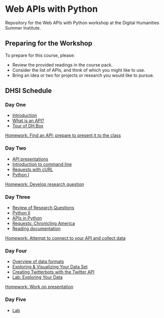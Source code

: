 # Web APIs with Python

Repository for the Web APIs with Python workshop at the Digital Humanities Summer Institute.

## Preparing for the Workshop

To prepare for this course, please:

- Review the provided readings in the course pack.
- Consider the list of APIs, and think of which you might like to use.
- Bring an idea or two for projects or research you would like to pursue.

## DHSI Schedule

### Day One

- [Introduction](sections/introduction.md)
- [What is an API?](sections/WhatIsAPI.md)
- [Tour of DH Box](sections/dhbox.md)

[Homework: Find an API; prepare to present it to the class](sections/homework1.md)

### Day Two 

- [API presentations](sections/APIpresentations.md)
- [Introduction to command line](sections/command-line/README.md)
- [Requests with cURL](curl.md)
- [Python I](python/README.md)

[Homework: Develop research question](sections/homework2.md)

### Day Three 

- [Review of Research Questions](questions.md)
- [Python II](python/README.md)
- [APIs in Python](apipython.md)
- [Requests: Chronicling America](https://programminghistorian.org/lessons/creating-apis-with-python-and-flask##using-apis)
- [Reading documentation](sections/API_Documentation.md)

[Homework: Attempt to connect to your API and collect data](homework3.md)

### Day Four

- [Overview of data formats](sections/data-formats.ipynb)
- [Exploring & Visualizing Your Data Set](exploring.md)
- [Creating Twitterbots with the Twitter API](twitter-api/README.md)
- [Lab: Exploring Your Data](lab2.md)

[Homework: Work on presentation](homework4.md)

### Day Five

- [Lab](day5lab.md)
